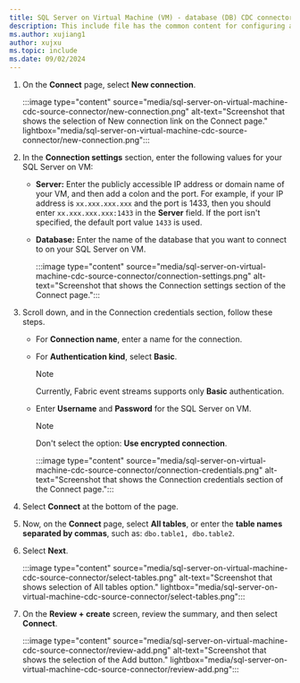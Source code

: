 ```yaml
---
title: SQL Server on Virtual Machine (VM) - database (DB) CDC connector for Fabric event streams
description: This include file has the common content for configuring a SQL Server on a Virtual Machine - database Change Data Capture (CDC) connector for Fabric event streams and Real-Time hub. 
ms.author: xujiang1
author: xujxu 
ms.topic: include
ms.date: 09/02/2024
---
```


1. On the **Connect** page, select **New connection**.

    :::image type="content" source="media/sql-server-on-virtual-machine-cdc-source-connector/new-connection.png" alt-text="Screenshot that shows the selection of New connection link on the Connect page." lightbox="media/sql-server-on-virtual-machine-cdc-source-connector/new-connection.png":::    
1. In the **Connection settings** section, enter the following values for your SQL Server on VM:
    - **Server:** Enter the publicly accessible IP address or domain name of your VM, and then add a colon and the port. For example, if your IP address is `xx.xxx.xxx.xxx` and the port is 1433, then you should enter `xx.xxx.xxx.xxx:1433` in the **Server** field. If the port isn't specified, the default port value `1433` is used.
    - **Database:** Enter the name of the database that you want to connect to on your SQL Server on VM.
   
        :::image type="content" source="media/sql-server-on-virtual-machine-cdc-source-connector/connection-settings.png" alt-text="Screenshot that shows the Connection settings section of the Connect page.":::        
1. Scroll down, and in the Connection credentials section, follow these steps.
    - For **Connection name**, enter a name for the connection.
    - For **Authentication kind**, select **Basic**.
    
        > [!NOTE]
        > Currently, Fabric event streams supports only **Basic** authentication.
    - Enter **Username** and **Password** for the SQL Server on VM.

        > [!NOTE]
        > Don't select the option: **Use encrypted connection**. 

        :::image type="content" source="media/sql-server-on-virtual-machine-cdc-source-connector/connection-credentials.png" alt-text="Screenshot that shows the Connection credentials section of the Connect page."::: 
1. Select **Connect** at the bottom of the page.
1. Now, on the **Connect** page, select **All tables**, or enter the **table names separated by commas**, such as: `dbo.table1, dbo.table2`.
1. Select **Next**.

    :::image type="content" source="media/sql-server-on-virtual-machine-cdc-source-connector/select-tables.png" alt-text="Screenshot that shows selection of All tables option." lightbox="media/sql-server-on-virtual-machine-cdc-source-connector/select-tables.png"::: 
1. On the **Review + create** screen, review the summary, and then select **Connect**.

    :::image type="content" source="media/sql-server-on-virtual-machine-cdc-source-connector/review-add.png" alt-text="Screenshot that shows the selection of the Add button." lightbox="media/sql-server-on-virtual-machine-cdc-source-connector/review-add.png"::: 


